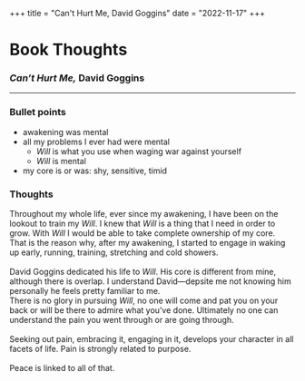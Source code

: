 +++
title = "Can't Hurt Me, David Goggins"
date = "2022-11-17"
+++

# Book Thoughts
### _Can’t Hurt Me,_ David Goggins
<hr>

### Bullet points
- awakening was mental
- all my problems I ever had were mental
    - _Will_ is what you use when waging war against yourself
    - _Will_ is mental
- my core is or was: shy, sensitive, timid


### Thoughts
Throughout my whole life, ever since my awakening, I have been on the lookout to train my _Will_. I knew that _Will_ is a thing that I need in order to grow. With _Will_ I would be able to take complete ownership of my core. <br>
That is the reason why, after my awakening, I started to engage in waking up early, running, training, stretching and cold showers.
<br><br>
David Goggins dedicated his life to _Will_. His core is different from mine, although there is overlap. 
I understand David—depsite me not knowing him personally he feels pretty familiar to me. <br>
There is no glory in pursuing _Will_, no one will come and pat you on your back or will be there to admire what you’ve done. Ultimately no one can understand the pain you went through or are going through.
<br><br>
Seeking out pain, embracing it, engaging in it, develops your character in all facets of life. Pain is strongly related to purpose.
<br><br>
Peace is linked to all of that.

